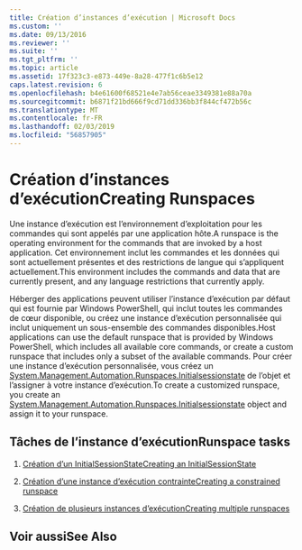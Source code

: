 ```yaml
---
title: Création d’instances d’exécution | Microsoft Docs
ms.custom: ''
ms.date: 09/13/2016
ms.reviewer: ''
ms.suite: ''
ms.tgt_pltfrm: ''
ms.topic: article
ms.assetid: 17f323c3-e873-449e-8a28-477f1c6b5e12
caps.latest.revision: 6
ms.openlocfilehash: b4e61600f68521e4e7ab56ceae3349381e88a70a
ms.sourcegitcommit: b6871f21bd666f9cd71dd336bb3f844cf472b56c
ms.translationtype: MT
ms.contentlocale: fr-FR
ms.lasthandoff: 02/03/2019
ms.locfileid: "56857905"
---
```

# <a name="creating-runspaces"></a><span data-ttu-id="40117-102">Création d’instances d’exécution</span><span class="sxs-lookup"><span data-stu-id="40117-102">Creating Runspaces</span></span>

<span data-ttu-id="40117-103">Une instance d’exécution est l’environnement d’exploitation pour les commandes qui sont appelés par une application hôte.</span><span class="sxs-lookup"><span data-stu-id="40117-103">A runspace is the operating environment for the commands that are invoked by a host application.</span></span> <span data-ttu-id="40117-104">Cet environnement inclut les commandes et les données qui sont actuellement présentes et des restrictions de langue qui s’appliquent actuellement.</span><span class="sxs-lookup"><span data-stu-id="40117-104">This environment includes the commands and data that are currently present, and any language restrictions that currently apply.</span></span>

 <span data-ttu-id="40117-105">Héberger des applications peuvent utiliser l’instance d’exécution par défaut qui est fournie par Windows PowerShell, qui inclut toutes les commandes de cœur disponible, ou créez une instance d’exécution personnalisée qui inclut uniquement un sous-ensemble des commandes disponibles.</span><span class="sxs-lookup"><span data-stu-id="40117-105">Host applications can use the default runspace that is provided by Windows PowerShell, which includes all available core commands, or create a custom runspace that includes only a subset of the available commands.</span></span> <span data-ttu-id="40117-106">Pour créer une instance d’exécution personnalisée, vous créez un [System.Management.Automation.Runspaces.Initialsessionstate](/dotnet/api/System.Management.Automation.Runspaces.InitialSessionState) de l’objet et l’assigner à votre instance d’exécution.</span><span class="sxs-lookup"><span data-stu-id="40117-106">To create a customized runspace, you create an [System.Management.Automation.Runspaces.Initialsessionstate](/dotnet/api/System.Management.Automation.Runspaces.InitialSessionState) object and assign it to your runspace.</span></span>

## <a name="runspace-tasks"></a><span data-ttu-id="40117-107">Tâches de l’instance d’exécution</span><span class="sxs-lookup"><span data-stu-id="40117-107">Runspace tasks</span></span>

1. [<span data-ttu-id="40117-108">Création d’un InitialSessionState</span><span class="sxs-lookup"><span data-stu-id="40117-108">Creating an InitialSessionState</span></span>](./creating-an-initialsessionstate.md)

2. [<span data-ttu-id="40117-109">Création d’une instance d’exécution contrainte</span><span class="sxs-lookup"><span data-stu-id="40117-109">Creating a constrained runspace</span></span>](./creating-a-constrained-runspace.md)

3. [<span data-ttu-id="40117-110">Création de plusieurs instances d’exécution</span><span class="sxs-lookup"><span data-stu-id="40117-110">Creating multiple runspaces</span></span>](./creating-multiple-runspaces.md)

## <a name="see-also"></a><span data-ttu-id="40117-111">Voir aussi</span><span class="sxs-lookup"><span data-stu-id="40117-111">See Also</span></span>
